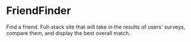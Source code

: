 # FriendFinder
Find a friend. Full-stack site that will take in the results of users' surveys, compare them, and display the best overall match.
